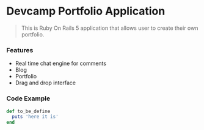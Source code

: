 # Devcamp Portfolio Application

> This is Ruby On Rails 5 application that allows user to create their own portfolio.

### Features

- Real time chat engine for comments
- Blog
- Portfolio
- Drag and drop interface

### Code Example

```ruby
def to_be_define
  puts 'here it is'
end
```

